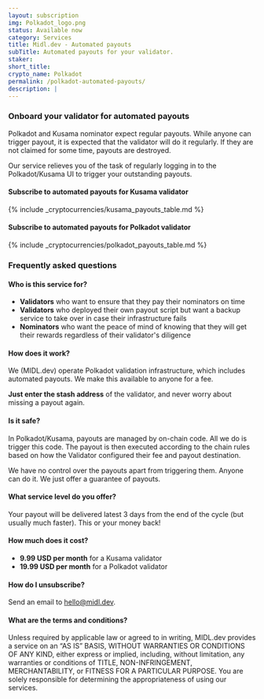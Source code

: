 ```yaml
---
layout: subscription
img: Polkadot_logo.png
status: Available now
category: Services
title: Midl.dev - Automated payouts
subTitle: Automated payouts for your validator.
staker: 
short_title: 
crypto_name: Polkadot
permalink: /polkadot-automated-payouts/
description: | 
---
```


<h3>Onboard your validator for automated payouts</h3>
<p>Polkadot and Kusama nominator expect regular payouts. While anyone can trigger payout, it is expected that the validator will do it regularly. If they are not claimed for some time, payouts are destroyed.</p>
<p>Our service relieves you of the task of regularly logging in to the Polkadot/Kusama UI to trigger your outstanding payouts.</p>

<h4>Subscribe to automated payouts for Kusama validator</h4>
{% include _cryptocurrencies/kusama_payouts_table.md %}
<h4>Subscribe to automated payouts for Polkadot validator</h4>
{% include _cryptocurrencies/polkadot_payouts_table.md %}


<h3>Frequently asked questions</h3>
<h4>Who is this service for?</h4>
<ul><li><b>Validators</b> who want to ensure that they pay their nominators on time</li>
<li><b>Validators</b> who deployed their own payout script but want a backup service to take over in case their infrastructure fails</li>
<li><b>Nominators</b> who want the peace of mind of knowing that they will get their rewards regardless of their validator's diligence</li>
</ul>
<h4>How does it work?</h4>
<p>We (MIDL.dev) operate Polkadot validation infrastructure, which includes automated payouts. We make this available to anyone for a fee.</p>
<p><b>Just enter the stash address</b> of the validator, and never worry about missing a payout again.</p>
<h4>Is it safe?</h4>
<p>In Polkadot/Kusama, payouts are managed by on-chain code. All we do is trigger this code. The payout is then executed according to the chain rules based on how the Validator configured their fee and payout destination.</p>
<p>We have no control over the payouts apart from triggering them. Anyone can do it. We just offer a guarantee of payouts.</p>
<h4>What service level do you offer?</h4>
<p>Your payout will be delivered latest 3 days from the end of the cycle (but usually much faster). This or your money back!</p>
<h4>How much does it cost?</h4>
<p>
<ul><li><b>9.99 USD per month</b> for a Kusama validator</li>
<li><b>19.99 USD per month</b> for a Polkadot validator</li></ul>
</p>
<h4>How do I unsubscribe?</h4>
<p>Send an email to <a href="mailto:hello@midl.dev">hello@midl.dev</a>.</p>
<h4>What are the terms and conditions?</h4>
<p>Unless required by applicable law or agreed to in writing, MIDL.dev provides a service on an “AS IS” BASIS, WITHOUT WARRANTIES OR CONDITIONS OF ANY KIND, either express or implied, including, without limitation, any warranties or conditions of TITLE, NON-INFRINGEMENT, MERCHANTABILITY, or FITNESS FOR A PARTICULAR PURPOSE. You are solely responsible for determining the appropriateness of using our services.</p>
